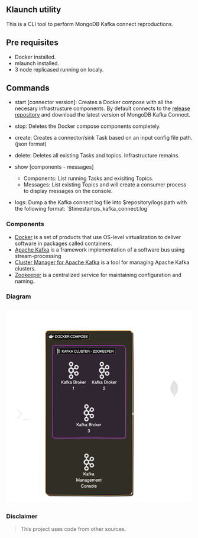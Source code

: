 ## Klaunch utility

This is a CLI tool to perform MongoDB Kafka connect reproductions.

## Pre requisites

- Docker installed.
- mlaunch installed.
- 3 node replicased running on localy.

##  Commands

- start [connector version]: Creates a Docker compose with all the necesary infrastrusture components.
By default connects to the [release repository](https://repo1.maven.org/maven2/org/mongodb/kafka/mongo-kafka-connect/) and download the latest version of MongoDB Kafka Connect.

- stop: Deletes the Docker compose components completely.

- create: Creates a connector/sink Task based on an input config file path.(json format) 

- delete: Deletes all existing Tasks and topics. Infrastructure remains.

- show [components - messages]
    - Components: List running Tasks and exisiting Topics.
    - Messages: List existing Topics and will create a consumer process to display messages on the console.

- logs: Dump a the Kafka connect log file into $repository/logs path with the following format: `$timestamps_kafka_connect.log`


### Components

- [Docker](https://www.docker.com/) is a set of products that use OS-level virtualization to deliver software in packages called containers.
- [Apache Kafka](https://kafka.apache.org/) is a framework implementation of a software bus using stream-processing
- [Cluster Manager for Apache Kafka](https://github.com/yahoo/CMAK) is a tool for managing Apache Kafka clusters.
- [Zookeeper](https://zookeeper.apache.org/) is a centralized service for maintaining configuration and naming.


### Diagram

![Diagram](./diagram.png)
---------------------------------


### Disclaimer

> This project uses code from other sources.